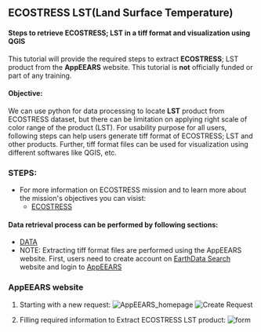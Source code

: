## ECOSTRESS LST(Land Surface Temperature)
#### Steps to retrieve ECOSTRESS; LST in a tiff format and visualization using QGIS

This tutorial will provide the required steps to extract <b>ECOSTRESS</b>; LST product from the <b>AppEEARS</b> website. This tutorial is <b>not</b> officially funded or part of any training. 

#### Objective:

We can use python for data processing to locate <b>LST</b> product from ECOSTRESS dataset, but there can be limitation on applying right scale of color range of the product (LST). For usability purpose for all users, following steps can help users generate tiff format of ECOSTRESS; LST and other products. Further, tiff format files can be used for visualization using different softwares like QGIS, etc. 

### STEPS:
- For more information on ECOSTRESS mission and to learn more about the mission's objectives you can visist:
  - [ECOSTRESS](https://www.jpl.nasa.gov/missions/ecosystem-spaceborne-thermal-radiometer-experiment-on-space-station-ecostress)

#### Data retrieval process can be performed by following sections:
- [DATA](https://ecostress.jpl.nasa.gov/data)
- NOTE: Extracting tiff format files are performed using the AppEEARS website. First, users need to create account on [EarthData Search](https://search.earthdata.nasa.gov/search?q=ecostress&ac=true) website and login to [AppEEARS](https://appeears.earthdatacloud.nasa.gov/)

### AppEEARS website

1. Starting with a new request:
![AppEEARS_homepage](https://github.com/sagarlimbu0/ECOSTRESS_LST/blob/main/images_screenshots/1.png)
![Create Request](https://github.com/sagarlimbu0/ECOSTRESS_LST/blob/main/images_screenshots/2.png)

2. Filling required information to Extract ECOSTRESS LST product:
![form](https://github.com/sagarlimbu0/ECOSTRESS_LST/blob/main/images_screenshots/Screenshot%20(77).png)


